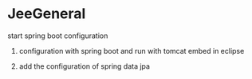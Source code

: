 # JeeGeneral

start spring boot configuration

1. configuration with spring boot and run with tomcat embed in eclipse

2. add the configuration of spring data jpa
